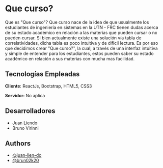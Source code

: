 # Que curso?

Que es "Que curso"?
Que curso nace de la idea de que usualmente los estudiantes de ingeniería en sistemas en la UTN - FRC tienen dudas acerca de su estado académico en relación a las materias que pueden cursar o no pueden cursar. Si bien actualmente existe una solución vía tabla de correlatividades, dicha tabla es poco intuitiva y de dificil lectura. Es por eso que decidimos crear "Que curso?", la cual, a través de una interfaz intuitiva y simple de entender para los estudiantes, estos pueden saber su estado académico en relación a sus materias con mucha mas facilidad.

## Tecnologías Empleadas

**Cliente:** ReactJs, Bootstrap, HTML5, CSS3

**Servidor:** No aplica

## Desarrolladores

- Juan Liendo
- Bruno Virinni

## Authors

- [@juan-lien-do](https://github.com/juan-lien-do)
- [@brun02k20](https://github.com/Brun02K20)
